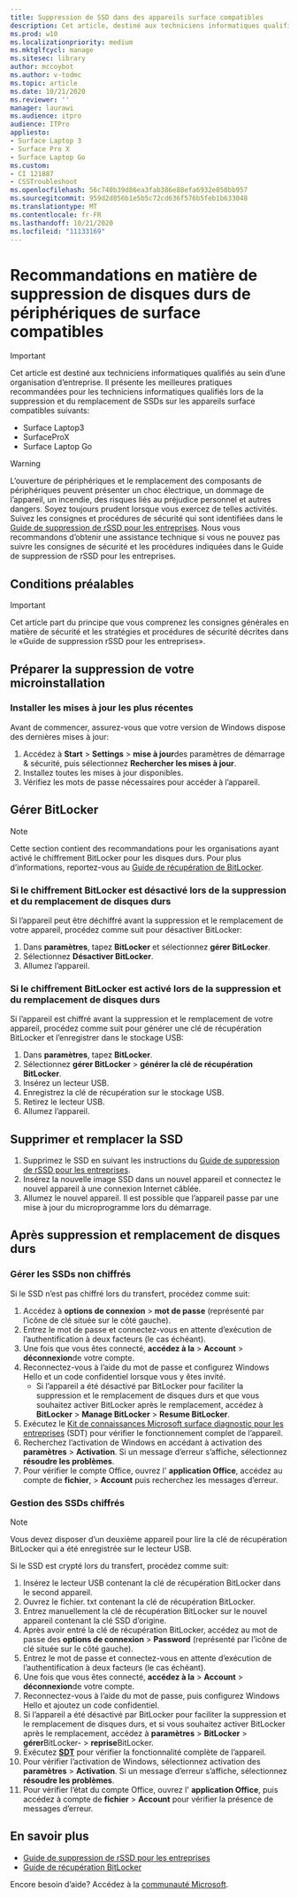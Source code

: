```yaml
---
title: Suppression de SSD dans des appareils surface compatibles
description: Cet article, destiné aux techniciens informatiques qualifiés, présente les meilleures pratiques recommandées en matière de suppression et de remplacement de SSDs dans surface Laptop 3, surface Pro X et surface Laptop Go.
ms.prod: w10
ms.localizationpriority: medium
ms.mktglfcycl: manage
ms.sitesec: library
author: mccoybot
ms.author: v-todmc
ms.topic: article
ms.date: 10/21/2020
ms.reviewer: ''
manager: laurawi
ms.audience: itpro
audience: ITPro
appliesto:
- Surface Laptop 3
- Surface Pro X
- Surface Laptop Go
ms.custom:
- CI 121887
- CSSTroubleshoot
ms.openlocfilehash: 56c740b39d86ea3fab386e88efa6932e050bb957
ms.sourcegitcommit: 959d2d856b1e5b5c72cd636f576b5feb1b633048
ms.translationtype: MT
ms.contentlocale: fr-FR
ms.lasthandoff: 10/21/2020
ms.locfileid: "11133169"
---
```

# Recommandations en matière de suppression de disques durs de périphériques de surface compatibles

> [!IMPORTANT]
> Cet article est destiné aux techniciens informatiques qualifiés au sein d’une organisation d’entreprise. Il présente les meilleures pratiques recommandées pour les techniciens informatiques qualifiés lors de la suppression et du remplacement de SSDs sur les appareils surface compatibles suivants: 

- Surface Laptop3 
- SurfaceProX 
- Surface Laptop Go

> [!WARNING]
> L’ouverture de périphériques et le remplacement des composants de périphériques peuvent présenter un choc électrique, un dommage de l’appareil, un incendie, des risques liés au préjudice personnel et autres dangers.  Soyez toujours prudent lorsque vous exercez de telles activités. Suivez les consignes et procédures de sécurité qui sont identifiées dans le [Guide de suppression de rSSD pour les entreprises](https://www.microsoft.com/download/100440). Nous vous recommandons d’obtenir une assistance technique si vous ne pouvez pas suivre les consignes de sécurité et les procédures indiquées dans le Guide de suppression de rSSD pour les entreprises.

## Conditions préalables

> [!IMPORTANT]
> Cet article part du principe que vous comprenez les consignes générales en matière de sécurité et les stratégies et procédures de sécurité décrites dans le «Guide de suppression rSSD pour les entreprises».

## Préparer la suppression de votre microinstallation 

### Installer les mises à jour les plus récentes 

Avant de commencer, assurez-vous que votre version de Windows dispose des dernières mises à jour:

1.  Accédez à **Start**  >  **Settings**  >  **mise à jour**des paramètres de démarrage & sécurité, puis sélectionnez **Rechercher les mises à jour**.
2. Installez toutes les mises à jour disponibles.
3. Vérifiez les mots de passe nécessaires pour accéder à l’appareil.  
 
## Gérer BitLocker 

> [!NOTE]
> Cette section contient des recommandations pour les organisations ayant activé le chiffrement BitLocker pour les disques durs. Pour plus d’informations, reportez-vous au  [Guide de récupération de BitLocker](https://docs.microsoft.com/windows/security/information-protection/bitlocker/bitlocker-recovery-guide-plan). 

### Si le chiffrement BitLocker est désactivé lors de la suppression et du remplacement de disques durs

Si l’appareil peut être déchiffré avant la suppression et le remplacement de votre appareil, procédez comme suit pour désactiver BitLocker:

1.  Dans **paramètres**, tapez **BitLocker** et sélectionnez **gérer BitLocker**. 
2.  Sélectionnez **Désactiver BitLocker**. 
3.  Allumez l’appareil. 

### Si le chiffrement BitLocker est activé lors de la suppression et du remplacement de disques durs

Si l’appareil est chiffré avant la suppression et le remplacement de votre appareil, procédez comme suit pour générer une clé de récupération BitLocker et l’enregistrer dans le stockage USB:

1.  Dans **paramètres**, tapez **BitLocker**.
2. Sélectionnez **gérer BitLocker**  > **générer la clé de récupération BitLocker**.
2.  Insérez un lecteur USB. 
4.  Enregistrez la clé de récupération sur le stockage USB.  
5.  Retirez le lecteur USB.  
6.  Allumez l’appareil. 

## Supprimer et remplacer la SSD 

1.  Supprimez le SSD en suivant les instructions du [Guide de suppression de rSSD pour les entreprises](https://www.microsoft.com/download/100440). 
2.  Insérez la nouvelle image SSD dans un nouvel appareil et connectez le nouvel appareil à une connexion Internet câblée.
3.  Allumez le nouvel appareil. Il est possible que l’appareil passe par une mise à jour du microprogramme lors du démarrage.  
 
## Après suppression et remplacement de disques durs

### Gérer les SSDs non chiffrés 

Si le SSD n’est pas chiffré lors du transfert, procédez comme suit: 

1.  Accédez à **options de connexion**  >  **mot de passe** (représenté par l’icône de clé située sur le côté gauche).  
2.  Entrez le mot de passe et connectez-vous en attente d’exécution de l’authentification à deux facteurs (le cas échéant).
3.  Une fois que vous êtes connecté, **accédez à la**  >  **Account**  >  **déconnexion**de votre compte.  
4.  Reconnectez-vous à l’aide du mot de passe et configurez Windows Hello et un code confidentiel lorsque vous y êtes invité. 
    - Si l’appareil a été désactivé par BitLocker pour faciliter la suppression et le remplacement de disques durs et que vous souhaitez activer BitLocker après le remplacement, accédez à **BitLocker**  >  **Manage BitLocker**  >  **Resume BitLocker**.  
6.  Exécutez le [Kit de connaissances Microsoft surface diagnostic pour les entreprises](surface-diagnostic-toolkit-for-business-intro.md) (SDT) pour vérifier le fonctionnement complet de l’appareil.  
7.  Recherchez l’activation de Windows en accédant à activation des **paramètres**  >  **Activation**.  Si un message d’erreur s’affiche, sélectionnez **résoudre les problèmes**. 
8.  Pour vérifier le compte Office, ouvrez l' **application Office**, accédez au compte de **fichier**,  >  **Account** puis recherchez les messages d’erreur.  

### Gestion des SSDs chiffrés 

> [!NOTE]
> Vous devez disposer d’un deuxième appareil pour lire la clé de récupération BitLocker qui a été enregistrée sur le lecteur USB. 

Si le SSD est crypté lors du transfert, procédez comme suit:

1.  Insérez le lecteur USB contenant la clé de récupération BitLocker dans le second appareil. 
2.  Ouvrez le fichier. txt contenant la clé de récupération BitLocker. 
3.  Entrez manuellement la clé de récupération BitLocker sur le nouvel appareil contenant la clé SSD d’origine.  
4.  Après avoir entré la clé de récupération BitLocker, accédez au mot de passe des **options de connexion**  >  **Password** (représenté par l’icône de clé située sur le côté gauche).  
5.  Entrez le mot de passe et connectez-vous en attente d’exécution de l’authentification à deux facteurs (le cas échéant).
6.  Une fois que vous êtes connecté, **accédez à la**  >  **Account**  >  **déconnexion**de votre compte.  
7.  Reconnectez-vous à l’aide du mot de passe, puis configurez Windows Hello et ajoutez un code confidentiel. 
8.  Si l’appareil a été désactivé par BitLocker pour faciliter la suppression et le remplacement de disques durs, et si vous souhaitez activer BitLocker après le remplacement, accédez à **paramètres**  >  **BitLocker**  >  **gérer**BitLocker-  >  **reprise**BitLocker.  
9.  Exécutez **[SDT](surface-diagnostic-toolkit-for-business-intro.md)** pour vérifier la fonctionnalité complète de l’appareil.  
10. Pour vérifier l’activation de Windows, sélectionnez activation des **paramètres**  >  **Activation**.  Si un message d’erreur s’affiche, sélectionnez **résoudre les problèmes**.
11. Pour vérifier l’état du compte Office, ouvrez l' **application Office**, puis accédez à compte de **fichier**  >  **Account** pour vérifier la présence de messages d’erreur.

## En savoir plus

- [Guide de suppression de rSSD pour les entreprises](https://www.microsoft.com/download/100440)
- [Guide de récupération BitLocker](https://docs.microsoft.com/windows/security/information-protection/bitlocker/bitlocker-recovery-guide-plan)

Encore besoin d’aide? Accédez à la [communauté Microsoft](https://answers.microsoft.com/).